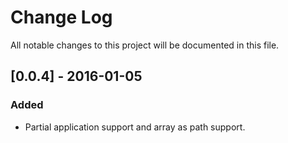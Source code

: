 # Change Log
All notable changes to this project will be documented in this file.

## [0.0.4] - 2016-01-05
### Added
- Partial application support and array as path support.

